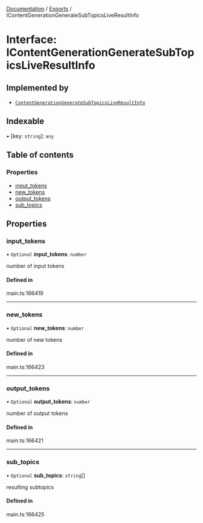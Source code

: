 [Documentation](../README.md) / [Exports](../modules.md) / IContentGenerationGenerateSubTopicsLiveResultInfo

# Interface: IContentGenerationGenerateSubTopicsLiveResultInfo

## Implemented by

- [`ContentGenerationGenerateSubTopicsLiveResultInfo`](../classes/ContentGenerationGenerateSubTopicsLiveResultInfo.md)

## Indexable

▪ [key: `string`]: `any`

## Table of contents

### Properties

- [input\_tokens](IContentGenerationGenerateSubTopicsLiveResultInfo.md#input_tokens)
- [new\_tokens](IContentGenerationGenerateSubTopicsLiveResultInfo.md#new_tokens)
- [output\_tokens](IContentGenerationGenerateSubTopicsLiveResultInfo.md#output_tokens)
- [sub\_topics](IContentGenerationGenerateSubTopicsLiveResultInfo.md#sub_topics)

## Properties

### input\_tokens

• `Optional` **input\_tokens**: `number`

number of input tokens

#### Defined in

main.ts:166419

___

### new\_tokens

• `Optional` **new\_tokens**: `number`

number of new tokens

#### Defined in

main.ts:166423

___

### output\_tokens

• `Optional` **output\_tokens**: `number`

number of output tokens

#### Defined in

main.ts:166421

___

### sub\_topics

• `Optional` **sub\_topics**: `string`[]

resulting subtopics

#### Defined in

main.ts:166425
